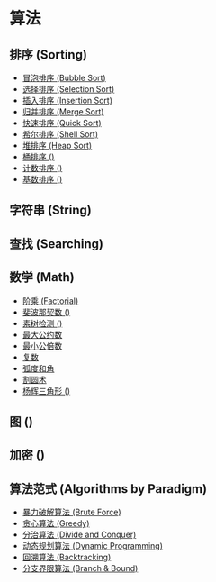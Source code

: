



# 算法



## 排序 (Sorting)

* [冒泡排序 (Bubble Sort)](./sorting/bubble-sort/README.md)
* [选择排序 (Selection Sort)](./sorting/selection-sort/README.md)
* [插入排序 (Insertion Sort)](./sorting/insertion-sort/README.md)
* [归并排序 (Merge Sort)](./sorting/merge-sort/README.md)
* [快速排序 (Quick Sort)](./sorting/quick-sort/README.md)
* [希尔排序 (Shell Sort)](./sorting/shell-sort/README.md)
* [堆排序 (Heap Sort)](./sorting/heap-sort/README.md)
* [桶排序 ()]()
* [计数排序 ()]()
* [基数排序 ()]()

## 字符串 (String)

## 查找 (Searching)

## 数学 (Math)

* [阶乘 (Factorial)]()
* [斐波那契数 ()]()
* [素树检测 ()]()
* [最大公约数]()
* [最小公倍数]()
* [复数]()
* [弧度和角]()
* [割圆术]()
* [杨辉三角形 ()]()


## 图 ()

## 加密 () 


## 算法范式 (Algorithms by Paradigm)

* [暴力破解算法 (Brute Force)]()
* [贪心算法 (Greedy)]()
* [分治算法 (Divide and Conquer)]()
* [动态规划算法 (Dynamic Programming)]()
* [回溯算法 (Backtracking)]()
* [分支界限算法 (Branch & Bound)]()